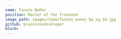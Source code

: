 ```yaml
---
name: Fausto Nuñez
position: Master of the frontend
image_path: images/team/fausto_nunez_bw_sq_sm.jpg
github: brainlessdeveloper
blurb:
---
```

